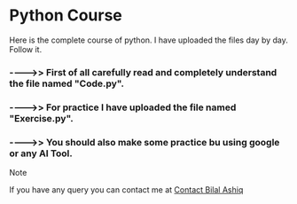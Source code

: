 # Python Course

Here is the complete course of python.
I have uploaded the files day by day. Follow it.


### ---->> First of all carefully read and completely understand the file named "Code.py".
### ---->> For practice I have uploaded the file named "Exercise.py".
### ---->> You should also make some practice bu using google or any AI Tool. <br>

> [!NOTE]
> If you have any query you can contact me at [Contact Bilal Ashiq](https://www.linkedin.com/in/bilal-ashiq/)

